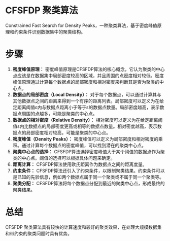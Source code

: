# CFSFDP 聚类算法

Constrained Fast Search for Density Peaks，一种聚类算法，基于密度峰值原理和约束条件识别数据集中的聚类结构。

# 步骤

1. **密度峰值原理：**
   密度峰值原理是CFSFDP算法的核心概念，它认为聚类的中心点应该是在数据集中局部密度较高的区域，并且周围的点密度相对较低。密度峰值原理通过计算每个数据点的局部密度和相对密度来判断其是否为聚类的中心点。
2. **数据点的局部密度（Local Density）：**
   对于每个数据点，可以通过计算其与其他数据点之间的距离来得到一个有序的距离列表。局部密度可以定义为在给定距离阈值ε内与数据点距离小于等于ε的数据点数量。局部密度越高，表示数据点周围的点越多，可能是聚类的中心点。
3. **数据点的相对密度（Relative Density）：**
   相对密度可以定义为在给定距离阈值ε内比数据点的局部密度更高或相等的数据点数量。相对密度越高，表示数据点的局部密度相对较高，可能是聚类的中心点。
4. **密度峰值（Density Peaks）：**
   密度峰值可以定义为局部密度和相对密度的乘积。通过计算每个数据点的密度峰值，可以找到潜在的聚类中心点。
5. **聚类中心点的选择：**
   CFSFDP算法选择密度峰值大于某个阈值的数据点作为聚类的中心点。阈值的选择可以根据具体问题来确定。
6. **距离计算：**
   CFSFDP算法使用欧氏距离作为数据点之间的距离度量。
7. **约束条件：**
   CFSFDP算法还引入了约束条件，以限制聚类结果。约束条件可以是已知的先验信息，例如两个数据点属于同一个聚类或不属于同一个聚类等。
8. **聚类分配：**
   CFSFDP算法将每个数据点分配到最近的聚类中心点，形成最终的聚类结果。

# 总结

CFSFDP 聚类算法具有较快的计算速度和较好的聚类效果，在处理大规模数据集和带约束的聚类问题时具有优势。